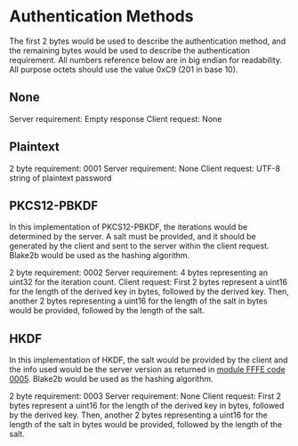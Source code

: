 # Authentication Methods

The first 2 bytes would be used to describe the authentication method, and the remaining bytes would be used to describe the authentication requirement. All numbers reference below are in big endian for readability. All purpose octets should use the value 0xC9 (201 in base 10).

## None

Server requirement: Empty response
Client request: None

## Plaintext

2 byte requirement: 0001
Server requirement: None
Client request: UTF-8 string of plaintext password

## PKCS12-PBKDF

In this implementation of PKCS12-PBKDF, the iterations would be determined by the server. A salt must be provided, and it should be generated by the client and sent to the server within the client request. Blake2b would be used as the hashing algorithm.

2 byte requirement: 0002
Server requirement: 4 bytes representing an uint32 for the iteration count.
Client request: First 2 bytes represent a uint16 for the length of the derived key in bytes, followed by the derived key. Then, another 2 bytes representing a uint16 for the length of the salt in bytes would be provided, followed by the length of the salt.

## HKDF

In this implementation of HKDF, the salt would be provided by the client and the info used would be the server version as returned in [module FFFE code 0005](https://kancil.moe/kijang/tcp-module-system#control-module-server---fffe). Blake2b would be used as the hashing algorithm.

2 byte requirement: 0003
Server requirement: None
Client request: First 2 bytes represent a uint16 for the length of the derived key in bytes, followed by the derived key. Then, another 2 bytes representing a uint16 for the length of the salt in bytes would be provided, followed by the length of the salt.

